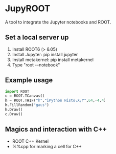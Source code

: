 # JupyROOT
A tool to integrate the Jupyter notebooks and ROOT.

## Set a local server up
1. Install ROOT6 (> 6.05)
2. Install Jupyter: pip install jupyter
3. Install metakernel: pip install metakernel
4. Type "root --notebook"

## Example usage
```python
import ROOT
c = ROOT.TCanvas()
h = ROOT.TH1F("h","iPython Histo;X;Y",64,-4,4)
h.FillRandom("gaus")
h.Draw()
c.Draw()
```

## Magics and interaction with C++
 * ROOT C++ Kernel
 * %%cpp for marking a cell for C++
